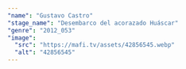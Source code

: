```yaml
---
"name": "Gustavo Castro"
"stage_name": "Desembarco del acorazado Huáscar"
"genre": "2012_053"
"image":
  "src": "https://mafi.tv/assets/42856545.webp"
  "alt": "42856545"
---
```

